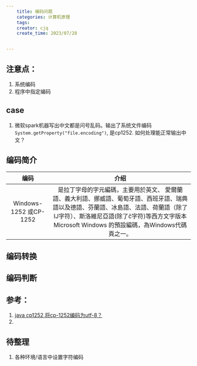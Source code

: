 ```yaml
---
    title: 编码问题
    categories: 计算机原理
    tags:
    creator: cjq
    create_time: 2023/07/28


---
```


## 注意点：
1. 系统编码
2. 程序中指定编码


## case
1. 微软spark机器写出中文都是问号乱码。输出了系统文件编码```System.getProperty("file.encoding")```, 是cp1252. 如何处理能正常输出中文？




## 编码简介
|编码|介绍|
| :----: | :----: |
|Windows-1252 或CP-1252| 是拉丁字母的字元編碼，主要用於英文、 愛爾蘭語、義大利語、挪威語、葡萄牙語、西班牙語、瑞典語以及德語、芬蘭語、冰島語、法語、荷蘭語（除了Ĳ字符）、斯洛維尼亞語(除了č字符)等西方文字版本Microsoft Windows 的預設編碼，為Windows代碼頁之一。|


## 编码转换



## 编码判断




## 参考：
1. [java cp1252,将cp-1252编码为utf-8？](https://blog.csdn.net/weixin_31994237/article/details/118828893)
2.



## 待整理
1. 各种环境/语言中设置字符编码
